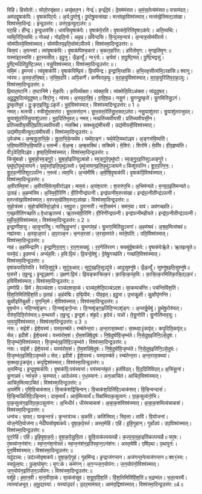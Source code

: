 

  
विहि। हिसोतो॑:। सोतो॒रसृ॑क्षत। असृ॑क्षत॒न। नेन्द्रं॑। इन्द्रं॑दे॒वं। दे॒वम॑मंसत। अ॒मं॒स॒तेत्य॑मंसत॥ यत्राम॑दत्। अम॑दद्वृ॒षाक॑पि:। वृ॒षाक॑पिर॒र्य:। अ॒र्य:पु॒ष्टेषु॑। पु॒ष्टेषु॒मत्स॑खा। मत्स॑खा॒विश्व॑स्मात्। मत्स॑खे॒तिमत्ऽस॑खा। विश्व॑स्मा॒दिन्द्र॑:। इन्द्र॒उत्त॑र:। उत्त॑र॒इत्युत्ऽत॑र:॥  
परा॒हि। ही॑न्द्र। इ॒न्द्र॒धाव॑सि। धाव॑सिवृ॒षाक॑पे:। वृ॒षाक॑पे॒रति॑। वृ॒षाक॑पे॒रिति॑वृ॒षाऽक॑पे:। अति॒व्यथि॑:। व्यथि॒रिति॒व्यथि॑:॥ नोअह॑। नोइति॒नो। अह॒प्र। प्रवि॑न्दसि। वि॒न्द॒स्य॒न्यत्र॑। अ॒न्यत्र॒सोम॑पीतये। सोम॑पीतये॒विश्व॑स्मात्। सोम॑पीतय॒इति॒सोम॑ऽपीतये। विश्व॑स्मा॒दिन्द्र॒उत्त॑र:॥  
किम॒यं। अ॒यन्त्वां। त्वांवृ॒षाक॑पि:। वृ॒षाक॑पिश्च॒कार॑। च॒कार॒हरि॑त:। हरि॑तोमृ॒ग:। मृ॒गइति॑मृ॒ग:॥ यस्मा॑इर॒स्यसि॑। इ॒र॒स्यसीत्। इदु॒नु। ऊँ॒इत्यूँ॑। न्व१॒॑र्य:। अ॒र्यवा॑। वा॒पु॒ष्टि॒मत्। पु॒ष्टि॒मद्वसु॑। पु॒ष्टि॒मदिति॑पु॒ष्टि॒ऽमत्। वसु॒विश्व॑स्मात्। विश्व॑स्मा॒दिन्द्र॒उत्त॑र:॥।  
यमि॒मं। इ॒मन्त्वं। त्वंवृ॒षाक॑पिं। वृ॒षाक॑पिम्प्रि॒यं। प्रि॒यमि॑न्द्र। इ॒न्द्रा॒भि॒रक्ष॑सि। अ॒भि॒रक्ष॒सीत्य॑भि॒ऽरक्ष॑सि॥ श्वानु। न्व॑स्य। अ॒स्य॒जं॒भि॒षत्। जं॒भि॒ष॒दपि॑। अपि॒कर्णॆ॑। कर्णे॑वराह॒युः। व॒रा॒ह॒युर्विश्व॑स्मात्। व॒रा॒ह॒युरिति॑व॒रा॒ह॒ऽयु:। विश्व॑स्मा॒दिन्द्र॒उत्त॑र:॥  
प्रि॒यात॒ष्टानि॑। त॒ष्टानि॑मे। मे॒क॒पि:। क॒पिर्व्य॑क्ता। व्य॑क्ता॒वि। व्य॑क्तेति॒विऽअ॑क्ता। व्य॑दूदुषत्। अ॒दू॒दु॒ष॒दित्य॑दूदुषत्॥ शिरो॒नु। न्व॑स्य। अ॒स्य॒रा॒वि॒षं॒। रा॒वि॒ष॒न्न। नसु॒गं। सु॒गन्दु॒ष्कृते॑। सु॒गमिति॑सु॒ऽगं। दु॒ष्कृते॑भुवं। दु॒:कृत॒इति॑दु॒:ऽकृते॑। भु॒वं॒विश्व॑स्मात्। विश्व॑स्मादिन्द्र॒उत्त॑र:॥ 1 ॥  
नमत्। मत्स्त्री। स्त्रीसु॑भ॒सत्त॑रा। सु॒भ॒सत्त॑रा॒न। सु॒भ॒सत्त॒रेति॑सु॒भ॒सत्ऽत॑रा। नसु॒याशु॑तरा। सु॒याशु॑तराभुवत्। सु॒याशु॑त॒रेति॑सु॒याशु॑ऽतरा। भु॒व॒दिति॑भुवत्॥ नमत्। मत्प्रति॑च्यवीयसी। प्रति॑च्यवीयसी॒न। प्रति॑च्यवीय॒सीति॒प्रति॑ऽच्यवीयसी। नसक्थि॑। सक्थ्युद्य॑मीयसी। उद्य॑मीयसी॒विश्व॑स्मात्। उद्य॑मीय॒सीत्युत्ऽय॑मीयसी। विश्व॑स्मा॒दिन्द्र॒उत्त॑र:॥  
उ॒वेअ॑म्ब। अ॒म्ब॒सु॒ला॒भि॒के॒। सु॒ला॒भि॒के॒यथे॑व। यथे॑वा॒ङ्गं। यथे॒वेति॒यथा॑ऽइव। अ॒ङ्गभ॑वि॒ष्यति॑। भ॒वि॒ष्यतीति॑भ॒वि॒ष्यति॑॥ भ॒सन्मे॑। मे॒अ॒म्ब॒। अ॒म्ब॒सक्थि॑। सक्थि॑मे। मे॒शिर॑:। शिरो॑मे। मे॒वी॑व। वी॒व॒हृष्य॑ति। वी३॒॑वेति॒विऽइ॑व। हृ॒ष्य॒ति॒विश्व॑स्मात्। विश्व॑स्मा॒दिन्द्र॒उत्त॑र:॥  
किंसु॑बाहो। सु॒बा॒हो॒स्व॒ङ्गु॒रे॒। सु॒बा॒हो॒इति॑सुऽबाहो। स्व॒ङ्गु॒रे॒पृथु॑ष्टो। स्व॒ङ्गु॒र॒इति॑सुऽअङ्गुरे। पृथु॑ष्टो॒पृथु॑जाघने। पृथु॑स्तो॒इति॒पृथु॑ऽस्तो। पृथु॑जाघन॒इति॒पृथु॑ऽजाघने॥ किंशू॑रपत्नि। शू॒र॒प॒त्नि॒न॒:। शू॒र॒प॒त्नीति॑शूरऽपत्नि। न॒स्त्वं। त्वम॒भि। अ॒भ्य॑मीषि। अ॒मी॒षि॒वृ॒षाक॑पिं। वृ॒षाक॑पिं॒विश्व॑स्मात्। विश्व॑स्मा॒दिन्द्र॒उत्त॑र:॥  
अ॒वीरा॑मिव॒मां। अ॒वीरा॑मि॒वेत्य॒वीरां॑ऽइव। माम॒यं। अ॒यंश॒रारु॑:। श॒रारु॑र॒भि। अ॒भिम॑न्यते। म॒न्य॒त॒इति॑मन्यते॥ उ॒ताहं। अ॒हम्म॑स्मि। अ॒स्मि॒वी॒रिणि॑। वी॒रिणीन्द्र॑पत्नी। इन्द्र॑पत्नीम॒रुत्स॑खा। इन्द्र॑प॒त्नीतीन्द्र॑ऽपत्नी। म॒रुत्स॑खा॒विश्व॑स्मात्। म॒रुत्स॒खेति॑म॒रुत्ऽस॑खा। विश्व॑स्मा॒दिन्द्र॒उत्त॑र:॥  
सं॒हो॒त्रंस्म॑। सं॒हो॒त्रमिति॑सं॒ऽहो॒त्रं। स्म॒पु॒रा। पु॒रानारी॑। नारी॒सम॑नं। सम॑नं॒वा। वाव॑। अव॑गच्छति। ग॒च्छ॒तीति॑गच्छति॥ वे॒धाऋ॒तस्य॑। ऋ॒तस्य॑वी॒रिणि॑। वी॒रिणी॑न्द्रपत्नी। इन्द्र॑पत्नीमहीयते। इन्द्र॑प॒त्नीतीन्द्र॑ऽपत्नी। म॒ही॒य॒ते॒विश्व॑स्मात्। विश्व॑स्मा॒दिन्द्र॒उत्त॑र:॥ 2 ॥  
इ॒न्द्रा॒णीमा॒सु। आ॒सुनारि॑षु। नारि॑षुसु॒भगां॑। सु॒भगा॑म॒हं। सु॒भगा॒मिति॑सु॒ऽभगां॑। अ॒हम॑श्रवं। अ॒श्र॒व॒मित्य॑श्रवं॥ नह्य॑स्या:। अ॒स्या॒अ॒परं॑। अ॒प॒रञ्च॒न। च॒नज॒रसा॑। ज॒रसा॒मर॑ते। मर॑ते॒पति॑:। पति॒र्विश्व॑स्मात्। विश्व॑स्मा॒दिन्द्र॒उत्त॑र:॥  
नाहं। अ॒हमि॑न्द्राणि। इ॒न्द्रा॒णि॒रा॒र॒ण॒। रा॒र॒ण॒सख्यु॑:। र॒र॒णॆति॑ररण। सख्यु॑र्वृ॒षाक॑पे:। वृ॒षाक॑पेर्ऋ॒ते। ऋ॒तइत्यृ॒ते॥ यस्ये॒दं। इ॒दमप्यं॑। अप्यं॑ह॒वि:। ह॒वि:प्रि॒यं। प्रि॒यन्दे॒वेषु॑। दे॒वेषु॒गच्छ॑ति। गच्छ॑ति॒विश्व॑स्मात्। विश्व॑स्मा॒दिन्द्र॒उत्त॑र:॥  
वृषा॑कपायि॒रेव॑ति। रेव॑ति॒सुपु॑त्रे। सुपु॑त्र॒आत्। सुपु॑त्र॒इति॒सुऽपु॑त्रे। आदुसुश्नु॑षे। ऊँ॒इत्यूँ॑। सुश्नु॑ष॒इति॒सुश्नु॑षे॥ घ॒सत्ते॑। त॒इ॒न्द्र॒। इ॒न्द्र॒उ॒क्षण॑:। उ॒क्षण॑:प्रि॒यं। प्रि॒यङ्का॑चित्क॒रं। का॒चि॒त्क॒रंह॒वि:। का॒चि॒त्क॒रमिति॑का॒चि॒त्ऽक॒रं। ह॒विर्विश्व॑स्मात्। विश्व॑स्मा॒दिन्द्र॒उत्त॑र:॥  
उ॒ष्णोहि। हिमे॑। मे॒पञ्च॑दश। पञ्च॑दशसा॒कं। पञ्च॑द॒शेति॒पञ्च॑ऽदश। सा॒कम्पच॑न्ति। पच॑न्तिविंश॒तिं। विं॒श॒तिमिति॑विं॒श॒तिं॥ उ॒ताहं। अ॒हंव॑द्मि। व॒द्मि॒पीव॑:। पीव॒इत्। इदु॒भा। उ॒भाकु॒क्षी। कु॒क्षीपृ॑णन्ति। कु॒क्षीइति॑कु॒क्षी। पृ॒ण॒न्ति॒मे। मे॒विश्व॑स्मात्। विश्व॑स्मा॒दिन्द्र॒उत्त॑र:॥  
वृ॒ष॒भोन। नति॒ग्मशृ॑ङ्ग:। ति॒ग्मशृ॑ङ्गो॒न्त:। ति॒ग्मशृ॑ङ्ग॒इति॑ति॒ग्मऽशृ॑ङ्ग:। अ॒न्तर्यू॒थेषु॑। यू॒थेषु॒रोरु॑वत्। रोरु॑व॒दिति॒रोरु॑वत्॥ म॒न्थस्ते॑। त॒इ॒न्द्र॒। इ॒न्द्र॒शं। शंहृ॒दे। हृ॒देयं। यन्न्ते॑। ते॒सु॒नोति॑। सु॒नोति॑भाव॒यु:। भा॒व॒युर्विश्व॑स्मात्। विश्व॑स्मा॒दिन्द्र॒उत्त॑र:॥ 3 ॥  
नस:। सईशे॑। ईशे॒यस्य॑। यस्य॒रम्ब॑ते। रम्ब॑तेन्त॒रा। अ॒न्त॒रास॒क्थ्या॑। स॒क्थ्या॒३॒॑कपृ॑त्। कपृ॒दिति॒कपृ॑त्॥ सेत्। इदीशे॑। ई॒शे॒यस्य॑। यस्य॑रोम॒शं। रो॒म॒शन्नि॑षे॒दुष॑:। नि॒षे॒दुषो॑वि॒जृम्भ॑ते। नि॒से॒दुष॒इति॑नि॒ऽसे॒दुष॑:। वि॒जृम्भ॑ते॒विश्व॑स्मात्। वि॒जृम्भ॑त॒इति॑वि॒ऽजृम्भ॑ते। विश्व॑स्मा॒दिन्द्र॒उत्त॑र:॥  
नस:। सईशे॑। ईशे॒यस्य॑। यस्य॑रोम॒शं। रो॒म॒शन्नि॑षे॒दुष॑:। नि॒षे॒दुषो॑वि॒जृम्भ॑ते। नि॒से॒दुष॒इति॑नि॒ऽसे॒दुष॑:। वि॒जृम्भ॑त॒इति॑वि॒ऽजृम्भ॑ते॥ सेत्। इदीशे॑। ई॒शे॒यस्य॑। यस्य॒रम्ब॑ते। रम्ब॑तेन्त॒रा। अ॒न्त॒रास॒क्थ्या॑। स॒क्थ्या॒३॒॑कपृ॑त्। कपृ॒द्विश्व॑स्मात्। विश्व॑स्मा॒दिन्द्र॒उत्त॑र:॥  
अ॒यमि॑न्द्र। इ॒न्द्र॒वृ॒षाक॑पि:। वृ॒षाक॑पि॒:पय॑स्वन्तं। पय॑स्वन्तंह॒तं। ह॒तंवि॑दत्। वि॒द॒दिति॑विदत्॥ अ॒सिंसू॒नां। सू॒नान्नवं॑। नवं॑च॒रुं। च॒रुमात्। आदेध॑स्य। ए॒ध॒स्यान॑:। अन॒आचि॑तं। आचि॑तं॒विश्व॑स्मात्। आचि॑त॒मित्याऽचि॑तं। विश्व॑स्मा॒दिन्द्र॒उत्त॑र:॥  
अ॒यमे॑मि। ए॒मि॒वि॒चाक॑शत्। वि॒चाक॑शद्विचि॒न्वन्। वि॒चाक॑श॒दिति॑वि॒ऽचाक॑शत्। वि॒चि॒न्वन्दासं॑। वि॒चि॒न्वन्निति॑वि॒ऽचि॒न्वन्। दास॒मार्यं॑। आर्य॒मित्यार्यं॑॥ पिबा॑मिपाक॒सुत्वन॑:। पा॒क॒सुत्व॑नो॒भि। पा॒क॒सुत्व॑न॒इति॑पा॒क॒ऽसुत्व॑न:। अ॒भिधीरं॑। धीर॑मचाकशं। अ॒चा॒क॒शंविश्व॑स्मात्। अ॒चा॒क॒शमित्य॑चाकशं। विश्व॑स्मा॒दिन्द्र॒उत्त॑र:॥  
धन्व॑च। च॒यत्। यत्कृ॒न्तत्रं॑। कृ॒न्तत्र॑ञ्च। च॒कति॑। कति॑स्वित्। स्वि॒त्ता। तावि॑। वि॒योजना॑। योज॒नेति॒योज॑ना॥ नेदी॑यसोवृषाकपे। वृ॒षा॒क॒पे॒स्तं॑। अस्त॒मेहि॑। एहि॑। इ॒हि॒गृ॒हान्। गृ॒हाँउप॑। उप॒विश्व॑स्मात्। विश्व॑स्मा॒दिन्द्र॒उत्त॑र:॥  
पुन॒रेहि॑। एहि॑। इ॒हि॒वृ॒षा॒क॒पे॒। वृ॒षा॒क॒पे॒सु॒वि॒ता। सु॒वि॒ताक॑ल्पयावहै। क॒ल्प॒या॒व॒हा॒इति॑कल्पयाहै॥ यए॒ष:। ए॒षस्व॑प्न॒नंश॑न:। स्व॒प्न॒नंश॒नोस्तं॑। स्व॒प्न॒नंश॑न॒इति॑स्व॒प्न॒ऽनंश॑न:। अस्त॒मेषि॑। एषि॑प॒था। प॒थापुन॑:। पुन॒र्विश्व॑स्मात्। विश्व॑स्मा॒दिन्द्र॒उत्त॑र:॥  
यदु॑दञ्च:। उद॑ञ्जोवृषाकपे। वृ॒षा॒क॒पे॒गृ॒हं। गृ॒हमि॑न्द्र। इ॒न्द्राज॑गन्तन। अज॑गन्त॒नेत्यज॑गन्तन॥ क्व१॒॑स्य:। स्यपु॑ल्व॒घ:। पु॒ल्व॒घोमृ॒ग:। मृ॒ग:कं। कम॑गन्। अ॒ग॒न्ज्ज॒न॒योप॑न:। ज॒न॒योप॑नो॒विश्व॑स्मात्। ज॒न॒योप॑न॒इति॑ज॒न॒ऽयोप॑न:। विश्व॑स्मा॒दिन्द्र॒उत्त॑र:॥  
पर्शु॑र्ह। ह॒मा॒न॒वी। मा॒न॒वीसा॒कं। सा॒कंस॑सूव। स॒सू॒व॒विं॒श॒तिं। विं॒श॒तिमिति॑विं॒श॒तिं॥ भ॒द्रम्भ॑ल। भ॒ल॒त्यस्यै॑। त्यस्या॑अभूत्। अ॒भू॒द्यस्या॑:। यस्या॑उ॒दरं॑। उ॒दर॒माम॑यत्। आम॑य॒द्विश्व॑स्मात्। विश्व॑स्मा॒दिन्द्र॒उत्त॑र:॥4॥  
